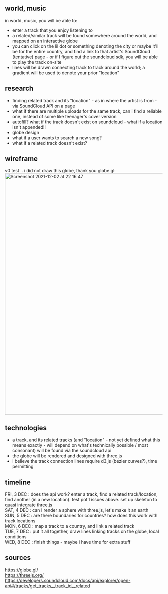 ## world, music
in world, music, you will be able to:
- enter a track that you enjoy listening to
- a related/similar track will be found somewhere around the world, and mapped on an interactive globe
- you can click on the lil dot or something denoting the city or maybe it'll be for the entire country, and find a link to that artist's SoundCloud (tentative) page - or if I figure out the soundcloud sdk, you will be able to play the track on-site
- lines will be drawn connecting track to track around the world; a gradient will be used to denote your prior "location"

## research
- finding related track and its "location" - as in where the artist is from - via SoundCloud API on a page
- what if there are multiple uploads for the same track, can i find a reliable one, instead of some like teenager's cover version
- autofill? what if the track doesn't exist on soundcloud - what if a location isn't appended!!
- globe design
- what if a user wants to search a new song?
- what if a related track doesn't exist?

## wireframe
v0 test .. i did not draw this globe, thank you globe.gl:<br>
<img width="771" alt="Screenshot 2021-12-02 at 22 16 47" src="https://user-images.githubusercontent.com/17345270/144539122-81781c31-01ee-4231-9f02-bd3178c27710.png">

## technologies
- a track, and its related tracks (and "location" - not yet defined what this means exactly - will depend on what's technically possible / most consonant) will be found via the soundcloud api
- the globe will be rendered and designed with three.js
- i believe the track connection lines require d3.js (bezier curves?), time permitting

## timeline
FRI, 3 DEC : does the api work? enter a track, find a related track/location, find another (in a new location). test pot'l issues above. set up skeleton to quasi integrate three.js<br>
SAT, 4 DEC : can I render a sphere with three.js, let's make it an earth<br>
SUN, 5 DEC : are there boundaries for countries? how does this work with track locations<br>
MON, 6 DEC : map a track to a country, and link a related track<br>
TUE, 7 DEC : put it all together, draw lines linking tracks on the globe, local conditions<br>
WED, 8 DEC : finish things - maybe i have time for extra stuff

## sources
https://globe.gl/<br>
https://threejs.org/<br>
https://developers.soundcloud.com/docs/api/explorer/open-api#/tracks/get_tracks__track_id__related
